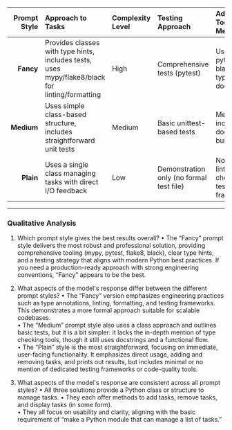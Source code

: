 | Prompt Style | Approach to Tasks                               | Complexity Level | Testing Approach                 | Additional Tools/Practices Mentioned                     |
|-------------:|:------------------------------------------------|:----------------|:---------------------------------|:---------------------------------------------------------|
| **Fancy**    | Provides classes with type hints, includes tests, uses mypy/flake8/black for linting/formatting | High            | Comprehensive tests (pytest)     | Uses mypy, pytest, flake8, black, strict type coverage, docstrings |
| **Medium**   | Uses simple class-based structure, includes straightforward unit tests | Medium          | Basic unittest-based tests       | Mentions incremental ID, docstrings, and built-in unittest|
| **Plain**    | Uses a single class managing tasks with direct I/O feedback | Low             | Demonstration only (no formal test file) | No mention of linting, type checking, or test frameworks        |

---

### Qualitative Analysis

1) Which prompt style gives the best results overall?
• The “Fancy” prompt style delivers the most robust and professional solution, providing comprehensive tooling (mypy, pytest, flake8, black), clear type hints, and a testing strategy that aligns with modern Python best practices. If you need a production-ready approach with strong engineering conventions, “Fancy” appears to be the best.

2) What aspects of the model's response differ between the different prompt styles?
• The “Fancy” version emphasizes engineering practices such as type annotations, linting, formatting, and testing frameworks. This demonstrates a more formal approach suitable for scalable codebases.  
• The “Medium” prompt style also uses a class approach and outlines basic tests, but it is a bit simpler: it lacks the in-depth mention of type checking tools, though it still uses docstrings and a functional flow.  
• The “Plain” style is the most straightforward, focusing on immediate, user-facing functionality. It emphasizes direct usage, adding and removing tasks, and prints out results, but includes minimal or no mention of dedicated testing frameworks or code-quality tools.

3) What aspects of the model's response are consistent across all prompt styles?
• All three solutions provide a Python class or structure to manage tasks.
• They each offer methods to add tasks, remove tasks, and display tasks (in some form).  
• They all focus on usability and clarity, aligning with the basic requirement of “make a Python module that can manage a list of tasks.”